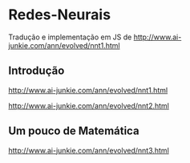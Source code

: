 # Redes-Neurais

Tradução e implementação em JS de http://www.ai-junkie.com/ann/evolved/nnt1.html

## Introdução

http://www.ai-junkie.com/ann/evolved/nnt1.html

http://www.ai-junkie.com/ann/evolved/nnt2.html


## Um pouco de Matemática

http://www.ai-junkie.com/ann/evolved/nnt3.html
